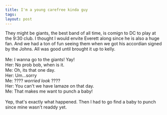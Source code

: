 ```yaml
---
title: I'm a young carefree kinda guy
tags: 
layout: post
---
```

They might be giants, the best band of all time, is comign to DC to play at the 9:30 club.  I thought I would envite Everett along since he is also a huge fan.  And we had a ton of fun seeing them when we got his accordian signed by the Johns.  All was good until brought it up to kelly.<br /><br />Me:  I wanna go to the giants!  Yay!<br />Her: No prob bob, when is it.<br />Me: Oh, its that one day.<br />Her: Um...sorry<br />Me:  ???? *worried look* ????<br />Her: You can't we have lamaze on that day.<br />Me: That makes me want to punch a baby!<br /><br />Yep, that's exactly what happened.  Then I had to go find a baby to punch since mine wasn't readdy yet.
